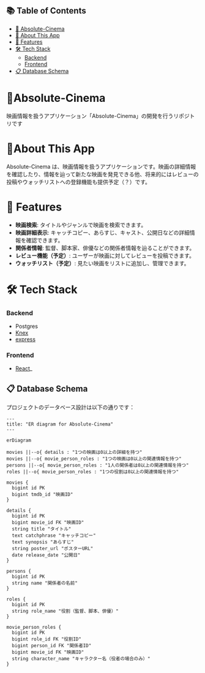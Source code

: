 ## 📚 Table of Contents

- [🎥 Absolute-Cinema](#-absolute-cinema)
- [📖 About This App](#-about-this-app)
- [🚀 Features](#-features)
- [🛠 Tech Stack](#-tech-stack)
  - [Backend](#backend)
  - [Frontend](#frontend)
- [📋 Database Schema](#-database-schema)


# 🎥Absolute-Cinema
映画情報を扱うアプリケーション「Absolute-Cinema」の開発を行うリポジトリです

# 📖About This App
Absolute-Cinema は、映画情報を扱うアプリケーションです。映画の詳細情報を確認したり、情報を辿って新たな映画を発見できる他、将来的にはレビューの投稿やウォッチリストへの登録機能も提供予定（？）です。

# 🚀 Features
- **映画検索**: タイトルやジャンルで映画を検索できます。
- **映画詳細表示**: キャッチコピー、あらすじ、キャスト、公開日などの詳細情報を確認できます。
- **関係者情報**: 監督、脚本家、俳優などの関係者情報を辿ることができます。
- **レビュー機能（予定）**: ユーザーが映画に対してレビューを投稿できます。
- **ウォッチリスト（予定）**: 見たい映画をリストに追加し、管理できます。

# 🛠 Tech Stack
### Backend
- Postgres
- [Knex](https://github.com/knex/knex)
- [express](https://github.com/expressjs/express)

### Frontend
- [React](https://github.com/facebook/react)_

## 📋 Database Schema

プロジェクトのデータベース設計は以下の通りです：

```mermaid
---
title: "ER diagram for Absolute-Cinema"
---

erDiagram

movies ||--o{ details : "1つの映画は0以上の詳細を持つ"
movies ||--o{ movie_person_roles : "1つの映画は0以上の関連情報を持つ"
persons ||--o{ movie_person_roles : "1人の関係者は0以上の関連情報を持つ"
roles ||--o{ movie_person_roles : "1つの役割は0以上の関連情報を持つ"

movies {
  bigint id PK
  bigint tmdb_id "映画ID"
}

details {
  bigint id PK
  bigint movie_id FK "映画ID"
  string title "タイトル"
  text catchphrase "キャッチコピー"
  text synopsis "あらすじ"
  string poster_url "ポスターURL"
  date release_date "公開日"
}

persons {
  bigint id PK
  string name "関係者の名前"
}

roles {
  bigint id PK
  string role_name "役割（監督、脚本、俳優）"
}

movie_person_roles {
  bigint id PK
  bigint role_id FK "役割ID"
  bigint person_id FK "関係者ID"
  bigint movie_id FK "映画ID"
  string character_name "キャラクター名（役者の場合のみ）"
}

